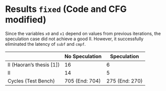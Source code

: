# Results `fixed` (Code and CFG modified)

Since the variables `x0` and `x1` depend on values from previous iterations, the speculation case did not achieve a good II. However, it successfully eliminated the latency of `subf` and `cmpf`.

|                          | No Speculation   | Speculation       |
|--------------------------|------------------|-------------------|
| II (Haoran’s thesis [1]) | 16               | 6                 |
| II                       | 14               | 5                 |
| Cycles (Test Bench)      | 705 (End: 704) | 275 (End: 270)    |
